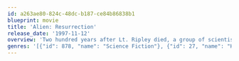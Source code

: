 ```yaml
---
id: a263ae80-824c-48dc-b187-ce84b86838b1
blueprint: movie
title: 'Alien: Resurrection'
release_date: '1997-11-12'
overview: 'Two hundred years after Lt. Ripley died, a group of scientists clone her, hoping to breed the ultimate weapon. But the new Ripley is full of surprises … as are the new aliens. Ripley must team with a band of smugglers to keep the creatures from reaching Earth.'
genres: '[{"id": 878, "name": "Science Fiction"}, {"id": 27, "name": "Horror"}, {"id": 28, "name": "Action"}]'
---
```

